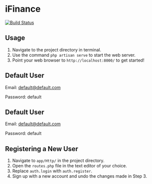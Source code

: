 # iFinance

[![Build Status](https://travis-ci.org/laravel/framework.svg)](https://travis-ci.org/laravel/framework)

## Usage

1. Navigate to the project directory in terminal.
2. Use the command `php artisan serve` to start the web server.
3. Point your web browser to `http://localhost:8000/` to get started!

## Default User

Email: default@default.com

Password: default

## Default User

Email: default@default.com

Password: default

## Registering a New User

1. Navigate to `app/Http/` in the project directory.
2. Open the `routes.php` file in the text editor of your choice.
3. Replace `auth.login` with `auth.register`.
4. Sign up with a new account and undo the changes made in Step 3.